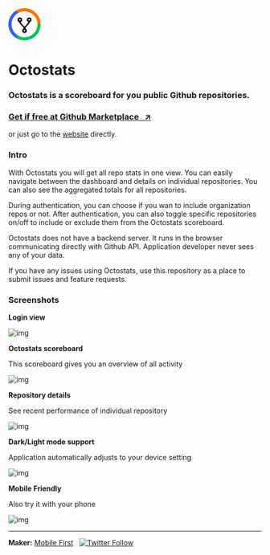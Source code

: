 <img src='./icon.png' alt="Octostats" width="64" />

# Octostats

### Octostats is a scoreboard for you public Github repositories.

### [Get if free at Github Marketplace &nbsp; ↗](https://github.com/marketplace/octostats-scoreboard)

or just go to the [website](https://octostats.netlify.app/) directly.

### Intro

With Octostats you will get all repo stats in one view. You can easily navigate between the dashboard and details
on individual repositories. You can also see the aggregated totals for all repositories.

During authentication, you can choose if you wan to include organization repos or not. After authentication, you
can also toggle specific repositories on/off to include or exclude them from the Octostats scoreboard.

Octostats does not have a backend server. It runs in the browser communicating directly with Github API.
Application developer never sees any of your data.

If you have any issues using Octostats, use this repository as a place to submit issues and feature requests.

### Screenshots

**Login view**

![img](https://marketplace-screenshots.githubusercontent.com/8823/ec313000-492b-11eb-87b0-4bd593912991?auto=webp&format=jpeg&width=1280)

**Octostats scoreboard**

This scoreboard gives you an overview of all activity

![img](https://marketplace-screenshots.githubusercontent.com/8823/184cb100-492c-11eb-930a-bb2435b3e609?auto=webp&format=jpeg&width=1280)

**Repository details**

See recent performance of individual repository

![img](https://marketplace-screenshots.githubusercontent.com/8823/75e0fd80-492c-11eb-9474-c1f94110198e?auto=webp&format=jpeg&width=1280)

**Dark/Light mode support**

Application automatically adjusts to your device setting

![img](https://marketplace-screenshots.githubusercontent.com/8823/8db88180-492c-11eb-99c4-4ce990356202?auto=webp&format=jpeg&width=1280)

**Mobile Friendly**

Also try it with your phone

![img](https://marketplace-screenshots.githubusercontent.com/8823/3f57b280-492d-11eb-9758-eb4a54cf18de?auto=webp&format=jpeg&width=1280)

* * *

**Maker:** [Mobile First](https://mobilefirst.me)  &nbsp;  [![Twitter Follow](https://img.shields.io/twitter/follow/mobilefirstllc?label=follow&style=social)](https://twitter.com/intent/follow?screen_name=mobilefirstllc&tw_p=followbutton)
